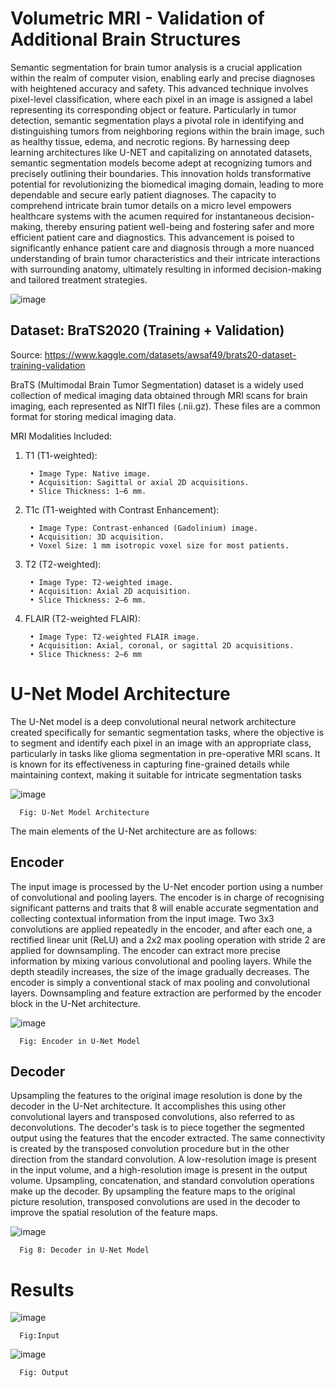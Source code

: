 # Volumetric MRI - Validation of Additional Brain Structures

Semantic segmentation for brain tumor analysis is a crucial application within the realm of computer vision, enabling early and precise diagnoses with heightened accuracy and safety. This advanced technique involves pixel-level classification, where each pixel in an image is assigned a label representing its corresponding object or feature. Particularly in tumor detection, semantic segmentation plays a pivotal role in identifying and distinguishing tumors from neighboring regions within the brain image, such as healthy tissue, edema, and necrotic regions. By harnessing deep learning architectures like U-NET and capitalizing on annotated datasets, semantic segmentation models become adept at recognizing tumors and precisely outlining their boundaries. This innovation holds transformative potential for revolutionizing the biomedical imaging domain, leading to more dependable and secure early patient diagnoses. The capacity to comprehend intricate brain tumor details on a micro level empowers healthcare systems with the acumen required for instantaneous decision-making, thereby ensuring patient well-being and fostering safer and more efficient patient care and diagnostics. This advancement is poised to significantly enhance patient care and diagnosis through a more nuanced understanding of brain tumor characteristics and their intricate interactions with surrounding anatomy, ultimately resulting in informed decision-making and tailored treatment strategies.

![image](https://github.com/Phirat-Passi/Volumetric-MRI-Validation-of-Additional-Brain-Structures/assets/67471222/2e6f906f-bc34-42c4-ab8e-ef71eb4d957f)

## Dataset: BraTS2020 (Training + Validation)

Source: https://www.kaggle.com/datasets/awsaf49/brats20-dataset-training-validation

BraTS (Multimodal Brain Tumor Segmentation) dataset is a widely used collection of medical imaging data obtained through MRI scans for brain                   imaging, each represented as NIfTI files (.nii.gz). These files are a common format for storing medical imaging data.

MRI Modalities Included:

1. T1 (T1-weighted):
   
        • Image Type: Native image.
        • Acquisition: Sagittal or axial 2D acquisitions.
        • Slice Thickness: 1–6 mm.

2. T1c (T1-weighted with Contrast Enhancement):
   
        • Image Type: Contrast-enhanced (Gadolinium) image.
        • Acquisition: 3D acquisition.
        • Voxel Size: 1 mm isotropic voxel size for most patients.

3. T2 (T2-weighted):
   
        • Image Type: T2-weighted image.
        • Acquisition: Axial 2D acquisition.
        • Slice Thickness: 2–6 mm.

4. FLAIR (T2-weighted FLAIR):

        • Image Type: T2-weighted FLAIR image.
        • Acquisition: Axial, coronal, or sagittal 2D acquisitions.
        • Slice Thickness: 2–6 mm

# U-Net Model Architecture

The U-Net model is a deep convolutional neural network architecture created specifically for semantic segmentation tasks, where the objective is to segment and identify each pixel in an image with an appropriate class, particularly in tasks like glioma segmentation in pre-operative MRI scans. It is known for its effectiveness in capturing fine-grained details while maintaining context, making it suitable for intricate segmentation tasks

![image](https://github.com/Phirat-Passi/Volumetric-MRI-Validation-of-Additional-Brain-Structures/assets/67471222/e518f3e6-11f2-48ed-b549-fe8ebaaac816)

      Fig: U-Net Model Architecture 

The main elements of the U-Net architecture are as follows:

## Encoder 

The input image is processed by the U-Net encoder portion using a number of convolutional and pooling layers. The encoder is in charge of recognising significant patterns and traits that 8 will enable accurate segmentation and collecting contextual information from the input image. Two 3x3 convolutions are applied repeatedly in the encoder, and after each one, a rectified linear unit (ReLU) and a 2x2 max pooling operation with stride 2 are applied for downsampling. The encoder can extract more precise information by mixing various convolutional and pooling layers. While the depth steadily increases, the size of the image gradually decreases. The encoder is simply a conventional stack of max pooling and convolutional layers. Downsampling and feature extraction are performed by the encoder block in the U-Net architecture.

![image](https://github.com/Phirat-Passi/Volumetric-MRI-Validation-of-Additional-Brain-Structures/assets/67471222/6b39d667-b966-41f0-9ca0-86c12d949c53)

      Fig: Encoder in U-Net Model

## Decoder 

Upsampling the features to the original image resolution is done by the decoder in the U-Net architecture. It accomplishes this using other convolutional layers and transposed convolutions, also referred to as deconvolutions. The decoder's task is to piece together the segmented output using the features that the encoder extracted. The same connectivity is created by the transposed convolution procedure but in the other direction from the standard convolution. A low-resolution image is present in the input volume, and a high-resolution image is present in the output volume. Upsampling, concatenation, and standard convolution operations make up the decoder. By upsampling the feature maps to the original picture resolution, transposed convolutions are used in the decoder to improve the spatial resolution of the feature maps.

![image](https://github.com/Phirat-Passi/Volumetric-MRI-Validation-of-Additional-Brain-Structures/assets/67471222/afef79fb-2cb3-4e67-b9f3-681e77b81a13)

      Fig 8: Decoder in U-Net Model

# Results

![image](https://github.com/Phirat-Passi/Volumetric-MRI-Validation-of-Additional-Brain-Structures/assets/67471222/4ff3f9e2-b2cd-41d3-9175-8d12517447b4)

      Fig:Input

![image](https://github.com/Phirat-Passi/Volumetric-MRI-Validation-of-Additional-Brain-Structures/assets/67471222/f03db3e8-9b21-4e73-bcbe-3b9394d107a8)

      Fig: Output
